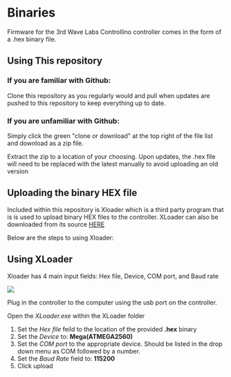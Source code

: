 # Binaries

Firmware for the 3rd Wave Labs Controllino controller comes in the form of a .hex binary file.

## Using This repository
### If you are familiar with Github:
Clone this repository as you regularly would and pull when updates are pushed to this repository to keep everything up to date.

### If you are unfamiliar with Github:
Simply click the green "clone or download" at the top right of the file list and download as a zip file.

Extract the zip to a location of your choosing. Upon updates, the .hex file will need to be replaced with the latest manually to avoid uploading an old version

## Uploading the binary HEX file

Included within this repository is Xloader which is a third party program that is is used to upload binary HEX files to the controller. XLoader can also be downloaded from its source [HERE](http://xloader.russemotto.com/)

Below are the steps to using Xloader:

## Using XLoader
Xloader has 4 main input fields: Hex file, Device, COM port, and Baud rate

![](http://www.hobbytronics.co.uk/image/data/tutorial/arduino_xloader/xloader.jpg)

Plug in the controller to the computer using the usb port on the controller.

Open the *XLoader.exe* within the XLoader folder

1. Set the *Hex file* feild to the location of the provided **.hex** binary
2. Set the *Device* to: **Mega(ATMEGA2560)**
3. Set the *COM port* to the appropriate device. Should be listed in the drop down menu as COM followed by a number. 
4. Set the *Baud Rate* field to: **115200**
5. Click upload
